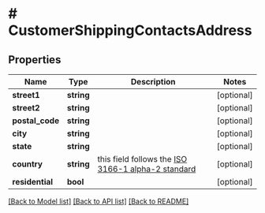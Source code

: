 # # CustomerShippingContactsAddress

## Properties

Name | Type | Description | Notes
------------ | ------------- | ------------- | -------------
**street1** | **string** |  | [optional]
**street2** | **string** |  | [optional]
**postal_code** | **string** |  | [optional]
**city** | **string** |  | [optional]
**state** | **string** |  | [optional]
**country** | **string** | this field follows the [ISO 3166-1 alpha-2 standard](https://en.wikipedia.org/wiki/ISO_3166-1_alpha-2) | [optional]
**residential** | **bool** |  | [optional]

[[Back to Model list]](../../README.md#models) [[Back to API list]](../../README.md#endpoints) [[Back to README]](../../README.md)
